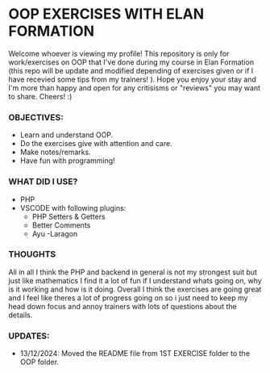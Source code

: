 # OOP EXERCISES WITH ELAN FORMATION

Welcome whoever is viewing my profile! This repository is only for work/exercises on OOP that I've done during my course in Elan Formation (this repo will be update and modified depending of exercises given or if I have recevied some tips from my trainers! ). Hope you enjoy your stay and I'm more than happy and open for any critisisms or "reviews" you may want to share. Cheers! :)
### OBJECTIVES:
  - Learn and understand OOP.
  - Do the exercises give with attention and care.
  - Make notes/remarks.
  - Have fun with programming!

### WHAT DID I USE?

 - PHP
 - VSCODE with following plugins:
   - PHP Setters & Getters
   - Better Comments
   - Ayu
 -Laragon

### THOUGHTS
All in all I think the PHP and backend in general is not my strongest suit but just like mathematics I find it a lot of fun if I understand whats going on, why is it working and how is it doing. Overall I think the exercises are going great and I feel like theres a lot of progress going on so i just need to keep my head down focus and annoy trainers with lots of questions about the details.



### UPDATES:
 - 13/12/2024: Moved the README file from 1ST EXERCISE folder to the OOP folder.
